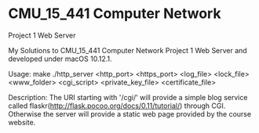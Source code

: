 # CMU_15_441 Computer Network
Project 1 Web Server

My Solutions to CMU_15_441 Computer Network Project 1 Web Server and developed under macOS 10.12.1.

Usage:
    make
    ./http_server <http_port> <https_port> <log_file> <lock_file> <www_folder> <cgi_script> <private_key_file> <certificate_file>

Description:
    The URI starting with '/cgi/' will provide a simple blog service called flaskr(http://flask.pocoo.org/docs/0.11/tutorial/) through CGI.
    Otherwise the server will provide a static web page provided by the course website.

